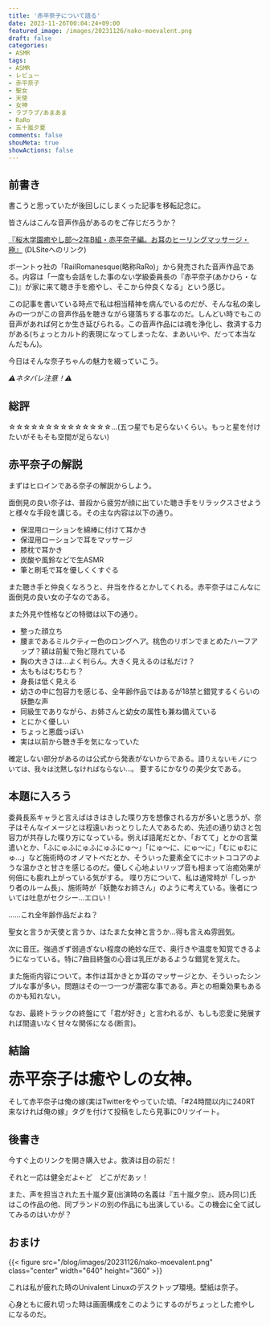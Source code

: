 ```yaml
---
title: '赤平奈子について語る'
date: 2023-11-26T00:04:24+09:00
featured_image: /images/20231126/nako-moevalent.png
draft: false
categories:
- ASMR
tags:
- ASMR
- レビュー
- 赤平奈子
- 聖女
- 天使
- 女神
- ラブラブ/あまあま
- RaRo
- 五十嵐夕夏
comments: false
shouMeta: true
showActions: false
---
```


## 前書き
書こうと思っていたが後回しにしまくった記事を移転記念に。

皆さんはこんな音声作品があるのをご存じだろうか？

[『桜木学園癒やし部～2年B組・赤平奈子編。お耳のヒーリングマッサージ・極』](https://www.dlsite.com/home/work/=/product_id/RJ288871.html) (DLSiteへのリンク)

ボーントゥ社の「RailRomanesque(略称RaRo)」から発売された音声作品である。内容は「一度も会話をした事のない学級委員長の『赤平奈子(あかひら・なこ)』が家に来て聴き手を癒やし、そこから仲良くなる」という感じ。

この記事を書いている時点で私は相当精神を病んでいるのだが、そんな私の楽しみの一つがこの音声作品を聴きながら寝落ちする事なのだ。しんどい時でもこの音声があれば何とか生き延びられる。この音声作品には魂を浄化し、救済する力がある(ちょっとカルト的表現になってしまったな、まあいいや、だって本当なんだもん)。

今日はそんな奈子ちゃんの魅力を綴っていこう。

*⚠ネタバレ注意！⚠*

## 総評
☆☆☆☆☆☆☆☆☆☆☆☆☆☆…(五つ星でも足らないくらい。もっと星を付けたいがそもそも空間が足らない)

## 赤平奈子の解説
まずはヒロインである奈子の解説からしよう。

面倒見の良い奈子は、普段から疲労が顔に出ていた聴き手をリラックスさせようと様々な手段を講じる。その主な内容は以下の通り。

- 保湿用ローションを綿棒に付けて耳かき
- 保湿用ローションで耳をマッサージ
- 膝枕で耳かき
- 炭酸や風鈴などで生ASMR
- 筆と刷毛で耳を優しくくすぐる

また聴き手と仲良くなろうと、弁当を作るとかしてくれる。赤平奈子はこんなに面倒見の良い女の子なのである。

また外見や性格などの特徴は以下の通り。

- 整った顔立ち
- 腰まであるミルクティー色のロングヘア。桃色のリボンでまとめたハーフアップ？額は前髪で殆ど隠れている
- 胸の大きさは…よく判らん。大きく見えるのは私だけ？
- 太ももはむちむち？
- 身長は低く見える
- 幼さの中に包容力を感じる、全年齢作品ではあるが18禁と錯覚するくらいの妖艶な声
- 同級生でありながら、お姉さんと幼女の属性も兼ね備えている
- とにかく優しい
- ちょっと悪戯っぽい
- 実は以前から聴き手を気になっていた

確定しない部分があるのは公式から発表がないからである。<font size=-1>語りえないモノについては、我々は沈黙しなければならない…。</font>
要するにかなりの美少女である。

## 本題に入ろう
委員長系キャラと言えばはきはきした喋り方を想像される方が多いと思うが、奈子はそんなイメージとは程遠いおっとりした人であるため、先述の通り幼さと包容力が共存した喋り方になっている。例えば語尾だとか、「おてて」とかの言葉遣いとか、「ふにゅふにゅふにゅふにゅ～」「にゅ～に、にゅ～に」「むにゅむにゅ…」など施術時のオノマトペだとか、そういった要素全てにホットココアのような温かさと甘さを感じるのだ。優しく心地よいリップ音も相まって治癒効果が何倍にも膨れ上がっている気がする。
喋り方について、私は通常時が「しっかり者のルーム長」、施術時が「妖艶なお姉さん」のように考えている。後者については吐息がセクシー…エロい！

……これ全年齢作品だよね？

聖女と言うか天使と言うか、はたまた女神と言うか…得も言えぬ雰囲気。

次に音圧。強過ぎず弱過ぎない程度の絶妙な圧で、奥行きや温度を知覚できるようになっている。特に7曲目終盤の心音は乳圧があるような錯覚を覚えた。

また施術内容について。本作は耳かきとか耳のマッサージとか、そういったシンプルな事が多い。問題はその一つ一つが濃密な事である。声との相乗効果もあるのかも知れない。

なお、最終トラックの終盤にて「君が好き」と言われるが、もしも恋愛に発展すれば間違いなく甘々な関係になる(断言)。

## 結論
<font size=+3>**赤平奈子は癒やしの女神。**</font>

そして赤平奈子は俺の嫁(実はTwitterをやっていた頃、「#24時間以内に240RT来なければ俺の嫁」タグを付けて投稿をしたら見事に0リツイート。

## 後書き
今すぐ上のリンクを開き購入せよ。救済は目の前だ！

それと一応は健全だよ←ど　どこがだあッ！

また、声を担当された五十嵐夕夏(出演時の名義は『五十嵐夕奈』、読み同じ)氏はこの作品の他、同ブランドの別の作品にも出演している。この機会に全て試してみるのはいかが？

## おまけ
{{< figure src="/blog/images/20231126/nako-moevalent.png" class="center" width="640" height="360" >}}

これは私が疲れた時のUnivalent Linuxのデスクトップ環境。壁紙は奈子。

心身ともに疲れ切った時は画面構成をこのようにするのがちょっとした癒やしになるのだ。
